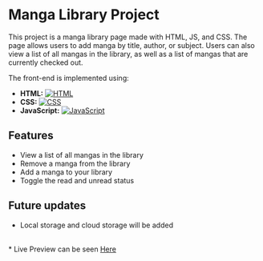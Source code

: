 # Manga Library Project

This project is a manga library page made with HTML, JS, and CSS. The page allows users to add manga by title, 
author, or subject. Users can also view a list of all mangas in the library, as well as a list of mangas that are currently checked out.

The front-end is implemented using:

* **HTML:** [![HTML](https://img.shields.io/badge/HTML-5.2-blue.svg)](https://developer.mozilla.org/en-US/docs/Web/HTML)
* **CSS:** [![CSS](https://img.shields.io/badge/CSS-3.0-blue.svg)](https://www.w3.org/TR/css3-syntax/)
* **JavaScript:** [![JavaScript](https://img.shields.io/badge/JavaScript-ES6-blue.svg)](https://developer.mozilla.org/en-US/docs/Web/JavaScript)

## Features

* View a list of all mangas in the library
* Remove a manga from the library
* Add a manga to your library
* Toggle the read and unread status

## Future updates

* Local storage and cloud storage will be added
<br>
* Live Preview can be seen <a href="https://tar-genius.github.io/Manga-Tracker/">Here</a>
